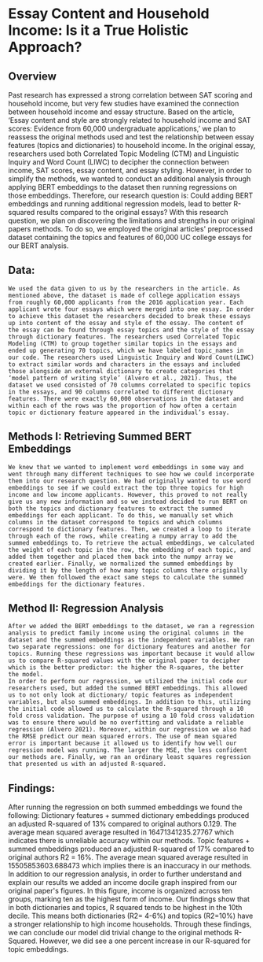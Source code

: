 # Essay Content and Household Income: Is it a True Holistic Approach? 

## Overview 
Past research has expressed a strong correlation between SAT scoring and household income, but very few studies have examined the connection between household income and essay structure. Based on the article, ‘Essay content and style are strongly related to household income and SAT scores: Evidence from 60,000 undergraduate applications,’ we plan to reassess the original methods used and test the relationship between essay features (topics and dictionaries) to household income. 
In the original essay, researchers used both Correlated Topic Modeling (CTM) and Linguistic Inquiry and Word Count (LIWC) to decipher the connection between income, SAT scores, essay content, and essay styling. However, in order to simplify the methods, we wanted to conduct an additional analysis through applying BERT embeddings to the dataset then running regressions on those embeddings. Therefore, our research question is: Could adding BERT embeddings and running additional regression models, lead to better R-squared results compared to the original essays? With this research question, we plan on discovering the limitations and strengths in our original papers methods. To do so, we employed the original articles' preprocessed dataset containing the topics and features of 60,000 UC college essays for our BERT analysis. 

## Data: 
	We used the data given to us by the researchers in the article. As mentioned above, the dataset is made of college application essays from roughly 60,000 applicants from the 2016 application year. Each applicant wrote four essays which were merged into one essay. In order to achieve this dataset the researchers decided to break these essays up into content of the essay and style of the essay. The content of the essay can be found through essay topics and the style of the essay through dictionary features. The researchers used Correlated Topic Modeling (CTM) to group together similar topics in the essays and ended up generating 70 topics, which we have labeled topic_names in our code. The researchers used Linguistic Inquiry and Word Count(LIWC) to extract similar words and characters in the essays and included those alongside an external dictionary to create categories that ‘model pattern of writing style’ (Alvero et al., 2021). Thus, the dataset we used consisted of 70 columns correlated to specific topics in the essays, and 90 columns correlated to different dictionary features. There were exactly 60,000 observations in the dataset and within each of the rows was the proportion of how often a certain topic or dictionary feature appeared in the individual’s essay. 

## Methods I: Retrieving Summed BERT Embeddings
	We knew that we wanted to implement word embeddings in some way and went through many different techniques to see how we could incorporate them into our research question. We had originally wanted to use word embeddings to see if we could extract the top three topics for high income and low income applicants. However, this proved to not really give us any new information and so we instead decided to run BERT on both the topics and dictionary features to extract the summed embeddings for each applicant. To do this, we manually set which columns in the dataset correspond to topics and which columns correspond to dictionary features. Then, we created a loop to iterate through each of the rows, while creating a numpy array to add the summed embeddings to. To retrieve the actual embeddings, we calculated the weight of each topic in the row, the embedding of each topic, and added them together and placed them back into the numpy array we created earlier. Finally, we normalized the summed embeddings by dividing it by the length of how many topic columns there originally were. We then followed the exact same steps to calculate the summed embeddings for the dictionary features.

## Method II: Regression Analysis 
	After we added the BERT embeddings to the dataset, we ran a regression analysis to predict family income using the original columns in the dataset and the summed embeddings as the independent variables. We ran two separate regressions: one for dictionary features and another for topics. Running these regressions was important because it would allow us to compare R-squared values with the original paper to decipher which is the better predictor: the higher the R-squares, the better the model. 
	In order to perform our regression, we utilized the initial code our researchers used, but added the summed BERT embeddings. This allowed us to not only look at dictionary/ topic features as independent variables, but also summed embeddings. In addition to this, utilizing the initial code allowed us to calculate the R-squared through a 10 fold cross validation. The purpose of using a 10 fold cross validation was to ensure there would be no overfitting and validate a reliable regression (Alvero 2021). Moreover, within our regression we also had the RMSE predict our mean squared errors. The use of mean squared error is important because it allowed us to identify how well our regression model was running. The larger the MSE, the less confident our methods are. Finally, we ran an ordinary least squares regression that presented us with an adjusted R-squared. 

## Findings: 
After running the regression on both summed embeddings we found the following:  Dictionary features + summed dictionary embeddings produced an adjusted R-squared of 13% compared to original authors 0.129. The average mean squared average resulted in 16471341235.27767 which indicates there is unreliable accuracy within our methods. Topic features + summed embeddings produced an adjusted R-squared of 17% compared to original authors R2  = 16%.  The average mean squared average resulted in 15505853603.688473 which implies there is an inaccuracy in our methods. 
In addition to our regression analysis, in order to further understand and explain our results we added an income docile graph inspired from our original paper's figures. In this figure, income is organized across ten groups, marking ten as the highest form of income. Our findings show that in both dictionaries and topics, R squared tends to be highest in the 10th decile. This means both dictionaries (R2= 4-6%) and topics (R2=10%) have a stronger relationship to high income households. Through these findings, we can conclude our model did trivial change to the original methods R-Squared. However, we did see a one percent increase in our R-squared for topic embeddings. 

